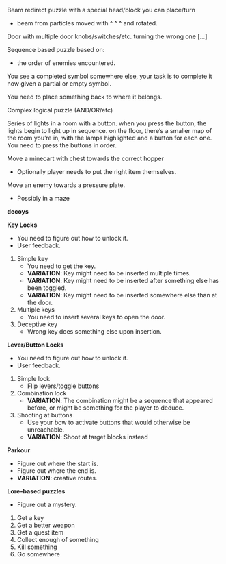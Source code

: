 Beam redirect puzzle with a special head/block you can place/turn
- beam from particles moved with ^ ^ ^ and rotated.

Door with multiple door knobs/switches/etc. turning the wrong one [...]

Sequence based puzzle based on:
- the order of enemies encountered.

You see a completed symbol somewhere else, your task is to complete it now given a partial or empty symbol.

You need to place something back to where it belongs.

Complex logical puzzle (AND/OR/etc)

Series of lights in a room with a button. when you press the button, the lights begin to light up in sequence. on the floor, there’s a smaller map of the room you’re in, with the lamps highlighted and a button for each one. You need to press the buttons in order.

Move a minecart with chest towards the correct hopper
- Optionally player needs to put the right item themselves.

Move an enemy towards a pressure plate.
- Possibly in a maze


**decoys**

**Key Locks**
- You need to figure out how to unlock it.
- User feedback.
1. Simple key
   - You need to get the key.
   - **VARIATION**: Key might need to be inserted multiple times.
   - **VARIATION**: Key might need to be inserted after something else has been toggled.
   - **VARIATION**: Key might need to be inserted somewhere else than at the door.
2. Multiple keys
   - You need to insert several keys to open the door.
3. Deceptive key
   - Wrong key does something else upon insertion.

**Lever/Button Locks**
- You need to figure out how to unlock it.
- User feedback.
1. Simple lock
   - Flip levers/toggle buttons
2. Combination lock
   - **VARIATION**: The combination might be a sequence that appeared before, or might be something for the player to deduce.
3. Shooting at buttons
   - Use your bow to activate buttons that would otherwise be unreachable.
   - **VARIATION**: Shoot at target blocks instead

**Parkour**
- Figure out where the start is.
- Figure out where the end is.
- **VARIATION**: creative routes.

**Lore-based puzzles**
- Figure out a mystery.
1. Get a key
2. Get a better weapon
3. Get a quest item
4. Collect enough of something
5. Kill something
6. Go somewhere